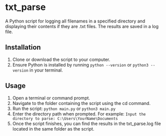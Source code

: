 # txt_parse
A Python script for logging all filenames in a specified directory and displaying their contents if they are .txt files. The results are saved in a log file.

## Installation
1. Clone or download the script to your computer.
2. Ensure Python is installed by running ```python --version``` or ```python3 --version``` in your terminal.

## Usage
1. Open a terminal or command prompt.
2. Navigate to the folder containing the script using the cd command.
3. Run the script: ```python main.py``` or ```python3 main.py```
4. Enter the directory path when prompted. For example: ```Input the directory to parse: C:\Users\YourName\Documents```
5. Once the script finishes, you can find the results in the txt_parse.log file located in the same folder as the script.
